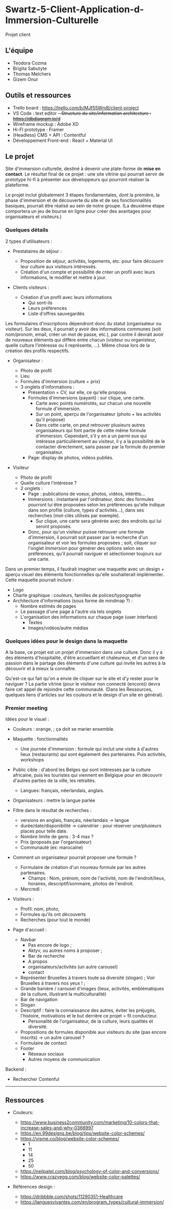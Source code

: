 # Swartz-5-Client-Application-d-Immersion-Culturelle
Projet client 

## L'équipe
- Teodora Cozma
- Brigita Sabutyte
- Thomas Melchers
- Gizem Onur

## Outils et ressources
- Trello board : https://trello.com/b/MJf55WmB/client-project
- VS Code : text editor
~~- Structure du site/information architecture : https://dbdiagram.io/d~~
- Wireframe mockup : Adobe XD
- Hi-FI prototype : Framer
- (Headless) CMS + API : Contentful
- Développement Front-end : React + Material UI

## Le projet

Site d'immersion culturelle, destiné à devenir une plate-forme de **mise en contact**. Le résultat final de ce projet : une site vitrine qui pourrait servir de prototype hi-fi à présenter aux développeurs qui pourront réaliser la plateforme.

Le projet inclut globalement 3 étapes fondamentales, dont la première, la phase d'immersion et de découverte du site et de ses fonctionnalités basiques, pourrait être réalisé au sein de notre groupe.
(La deuxième étape comportera un jeu de bourse en ligne pour créer des avantages pour organisateurs et visiteurs.)

### Quelques détails

2 types d'utilisateurs :
- Prestataires de séjour :
    - Proposition de séjour, activités, logements, etc. pour faire découvrir leur culture aux visiteurs intéressés.
    - Création d'un compte et possibilité de créer un profil avec leurs informations, le modifier et mettre à jour.

- Clients visiteurs : 
    - Création d'un profil avec leurs informations 
        - Qui sont-ils
        - Leurs préférences
        - Liste d'offres sauvegardés

Les formulaires d'inscriptions dépendront donc du statut (organisateur ou visiteur). Sur les deux, il pourrait y avoir des informations communes (soit nom/pronom, email, créer un mot de passe, etc.), par contre il devrait avoir de nouveaux éléments qui diffère entre chacun (visiteur ou organisteur, quelle culture l'intéresse ou il représente, ...). Même chose lors de la création des profils respectifs.

- Organisateur :
    - Photo de profil
    - Lieu
    - Formules d'immersion (culture + prix)
    - 3 onglets d'informations :
        - Présentation = CV, sur elle, ce qu'elle propose.
        - Formules d'immersions (payant) : sur clique, une carte.
            - Carte avec points numérotés, sur chacun une nouvelle formule d'immersion.
            - Sur un point, aperçu de l'organisateur (photo + les activités qu'il propose)
            - Dans cette carte, on peut retrouver plusieurs autres organisateurs qui font partie de cette même formule d'immersion. Cependant, s'il y en a un parmi eux qui intéresse particulièrement au visiteur, il y a la possibilité de le contacter directement, sans passer par la formule du premier organisateur.
        - Page: display de photos, vidéos publiés.

- Visiteur 
    - Photo de profil
    - Quelle culture l'intéresse ?
    - 2 onglets :
        - Page : publications de voeux, photos, vidéos, intérêts...
        - Immersions : instantané par l'ordinateur, donc des formules pourront lui être proposées selon les préférences qu'elle indique dans son profile (culture, types d'activités...), dans ses recherches (mot-clés utilisés par exemple).
            - Sur clique, une carte sera générée avec des endroits qui lui seront proposés.
        - Donc, pour qu'un visiteur puisse retrouver une formule d'immersion, il pourrait soit passer par la recherche d'un organisateur et voir les formules proposées ; soit, cliquer sur l'onglet *Immersion* pour générer des options selon ses préférences, qu'il pourrait naviguer et sélectionner toujours sur une carte.

Dans un premier temps, il faudrait imaginer une maquette avec un design + aperçu visuel des éléments fonctionnelles qu'elle souhaiterait implémenter. Cette maquette pourrait inclure :
- Logo
- Charte graphique : couleurs, familles de polices/typographie
- Architecture d'informations (sous forme de mindmap ?) :
    - Nombre estimés de pages
    - Le passage d'une page à l'autre via tels onglets
    - L'organisation des informations sur chaque page (user interface)
        - Textes
        - Images/vidéos/autre médias


### Quelques idées pour le design dans la maquette
A la base, ce projet est un projet d'immersion dans une culture. Donc il y a des éléments d'hospitalité, d'être accueillant et chaleureux, et d'un sens de passion dans le partage des éléments d'une culture qui invite les autres à la découvrir et à mieux la connaître.

Qu'est-ce qui fait qu'on a envie de cliquer sur le site et d'y rester pour le naviguer ? La partie vitrine (pour le visiteur non connecté (encore)) devra faire cet appel de rejoindre cette communauté.
(Dans les Ressources, quelques liens d'articles sur les couleurs et le design d'un site en général).

### Premier meeting
Idées pour le visuel :
- Couleurs : orange, ; ça doit se marier ensemble.
- Maquette : fonctionnalités
    - Une journée d'immersion : formule qui inclut une visite à d'autres lieux (restaurants) qui sont également des partenaires. Puis activités, workshops
- Public cible : d'abord les Belges qui sont intéressés par la culture africaine, puis les touristes qui viennent en Belgique pour en découvrir d'autres parties de la ville, les retraités.
    - Langues: français, néerlandais, anglais.
- Organisateurs : mettre la langue parlée 
- Filtre dans le résultat de recherches : 
    - versions en anglais, français, néerlandais -> langue
    - durée/date/disponibilité -> calendrier : pour réserver une/plusieurs places pour telle date.
    - Nombre limite de gens : 3-4 max ?
    - Prix (proposés par l'organisateur)
    - Communauté (ex: marocaine)
- Comment un organisateur pourrait proposer une formule ? 
    - Formulaire de création d'un nouveau formule par les autres partenaires.
        - Champs : Nom, prénom, nom de l'activité, nom de l'endroit/lieux, horaires, descriptif/sommaire, photos de l'endroit.
    - Mercredi : 
- Visiteurs : 
    - Profil: nom, photo, 
    - Formules qu'ils ont découverts
    - Recherches (pour tout le monde)

- Page d'accueil : 
    - Navbar
        - Pas encore de logo ; 
        - Aktyv, ou autres noms à proposer ;
        - Bar de recherche
        - A propos
        - organisateurs/activités (un autre carousel)
        - contact
    - Représenter Bruxelles à travers toute sa diversité (slogan) ; Voir Bruxelles à travers nos yeux ! ;
    - Grande banière / carousel d'images (lieux, activités, emblématiques de la culture, illustrant la multiculturalité)
    - Bar de navigation
    - Slogan
    - Descriptif : faire la connaissance des autres, éviter les préjugés, l'histoire, motivations et le but derrière ce projet = fil conducteur.
        - Personalité de l'organisateur, de la culture, leurs qualités et diversité.
    - Propositions de formules disponible aux visiteurs du site (pas encore inscrits) -> un autre carousel ?
    - Formulaire de contact
    - Footer
        - Réseaux sociaux
        - Autres moyens de communication

Backend :
- Rechercher Contenful

---

## Ressources
- Couleurs: 
    - https://www.business2community.com/marketing/10-colors-that-increase-sales-and-why-0366997
    - https://en.99designs.be/blog/tips/website-color-schemes/
    - https://visme.co/blog/website-color-schemes/
        - 1
        - 11
        - 14
        - 25
        - 50
    - https://neilpatel.com/blog/psychology-of-color-and-conversions/
    - https://www.crazyegg.com/blog/website-color-palettes/

- Références design :
    - https://dribbble.com/shots/11290351-Healthcare
    - https://languesvivantes.com/en/program_types/cultural-immersion/